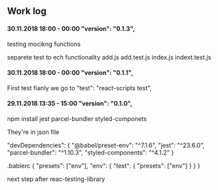 ## Work log

#### 30.11.2018 18:00 - 00:00 "version": "0.1.3",

testing
mocikng functions

separete test to ech functionality
add.js
add.test.js
index.js
indext.test.js

#### 30.11.2018 18:00 - 00:00 "version": "0.1.1",

First test fianly we go to
"test": "react-scripts test",

#### 29.11.2018 13:35 - 15:00 "version": "0.1.0",

npm install
jest
parcel-bundler
styled-componets

They're in json file

"devDependencies": 
{
    "@babel/preset-env": "^7.1.6",
    "jest": "^23.6.0",
    "parcel-bundler": "^1.10.3",
    "styled-components": "^4.1.2"
  }


.bablerc 
{
  "presets": ["env"],
  "env": {
    "test": {
      "presets": ["env"]
    }
  }
}


next step after 
reac-testing-library